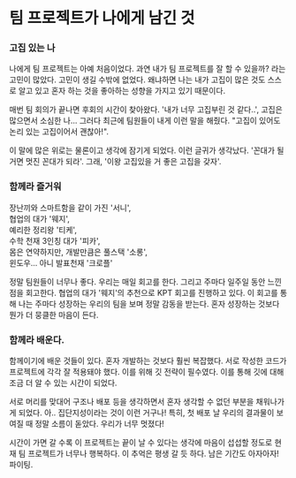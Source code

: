 # 팀 프로젝트가 나에게 남긴 것

### 고집 있는 나

나에게 팀 프로젝트는 아예 처음이었다. 과연 내가 팀 프로젝트를 잘 할 수 있을까? 라는 고민이 많았다. 고민이 생길 수밖에 없었다. 왜냐하면 나는 내가 고집이 많은 것도 스스로 알고 있고 혼자 하는 것을 좋아하는 성향을 가지고 있기 때문이다.

매번 팀 회의가 끝나면 후회의 시간이 찾아왔다. '내가 너무 고집부린 것 같다..', 고집은 많으면서 소심한 나... 그러다 최근에 팀원들이 내게 이런 말을 해줬다. "고집이 있어도 논리 있는 고집이어서 괜찮아!".

이 말에 많은 위로는 물론이고 생각에 잠기게 되었다. 이런 글귀가 생각났다. '꼰대가 될 거면 멋진 꼰대가 되라'. 그래, '이왕 고집있을 거 좋은 고집을 갖자'.

### 함께라 즐거워

장난끼와 스마트함을 같이 가진 '서니', <br>
협업의 대가 '웨지', <br>
예리한 정리왕 '티케', <br>
수학 천재 3인칭 대가 '피카', <br>
몸은 연약하지만, 개발만큼은 풀스택 '소롱', <br>
윈도우... 아니 발표천재 '크로플' <br>

정말 팀원들이 너무나 좋다. 우리는 매일 회고를 한다. 그리고 주마다 일주일 동안 느낀 점을 회고한다. 협업의 대가 '웨지'의 추천으로 KPT 회고를 진행하고 있다. 이 회고를 통해 나는 주마다 성장하는 우리의 팀을 보며 정말 감동을 받는다. 혼자 성장하는 것보다 뭔가 더 뭉클한 마음이 든다.

### 함께라 배운다.

함께이기에 배운 것들이 있다. 혼자 개발하는 것보다 훨씬 복잡했다. 서로 작성한 코드가 프로젝트에 각각 잘 적용돼야 했다. 이를 위해 깃 전략이 필수였다. 이를 통해 깃에 대해 조금 더 알 수 있는 시간이 되었다.

서로 머리를 맞대어 구조나 배포 등을 생각하면서 혼자 생각할 수 없던 부분을 채워나가게 되었다. 아.. 집단지성이라는 것이 이런 거구나! 특히, 첫 배포 날 우리의 결과물이 보여질 때 정말 소름이 돋았다. 우리가 너무 멋졌다!

시간이 가면 갈 수록 이 프로젝트는 끝이 날 수 있다는 생각에 마음이 섭섭할 정도로 현재 팀 프로젝트가 너무나 행복하다. 이 추억은 평생 갈 듯 하다. 남은 기간도 아자아자! 파이팅.

